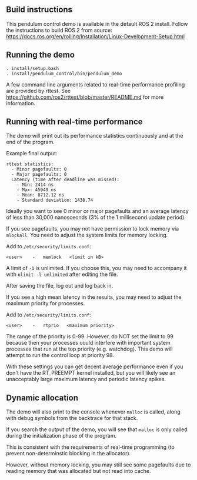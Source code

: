 ## Build instructions

This pendulum control demo is available in the default ROS 2 install.
Follow the instructions to build ROS 2 from source: https://docs.ros.org/en/rolling/Installation/Linux-Development-Setup.html

## Running the demo

```
. install/setup.bash
. install/pendulum_control/bin/pendulum_demo
```

A few command line arguments related to real-time performance profiling are provided by rttest.
See https://github.com/ros2/rttest/blob/master/README.md for more information.

## Running with real-time performance

The demo will print out its performance statistics continuously and at the end of the program.

Example final output:
```
rttest statistics:
  - Minor pagefaults: 0
  - Major pagefaults: 0
  Latency (time after deadline was missed):
    - Min: 2414 ns
    - Max: 45949 ns
    - Mean: 8712.12 ns
    - Standard deviation: 1438.74
```

Ideally you want to see 0 minor or major pagefaults and an average latency of less than 30,000 nanosceonds
(3% of the 1 millisecond update period).

If you see pagefaults, you may not have permission to lock memory via `mlockall`.
You need to adjust the system limits for memory locking.

Add to `/etc/security/limits.conf`:
```
<user>    -   memlock   <limit in kB>
```

A limit of `-1` is unlimited.
If you choose this, you may need to accompany it with `ulimit -l unlimited` after editing the file.

After saving the file, log out and log back in.

If you see a high mean latency in the results, you may need to adjust the maximum priority for processes.

Add to `/etc/security/limits.conf`:
```
<user>    -   rtprio   <maximum priority>
```

The range of the priority is 0-99.
However, do NOT set the limit to 99 because then your processes could interfere with important system processes that run at the top priority (e.g. watchdog).
This demo will attempt to run the control loop at priority 98.

With these settings you can get decent average performance even if you don't have the RT_PREEMPT kernel installed, but you will likely see an unacceptably large maximum latency and periodic latency spikes.

## Dynamic allocation

The demo will also print to the console whenever `malloc` is called, along with debug symbols from the backtrace for that stack.

If you search the output of the demo, you will see that `malloc` is only called during the initialization phase of the program.

This is consistent with the requirements of real-time programming (to prevent non-determinstic blocking in the allocator).

However, without memory locking, you may still see some pagefaults due to reading memory that was allocated but not read into cache.
